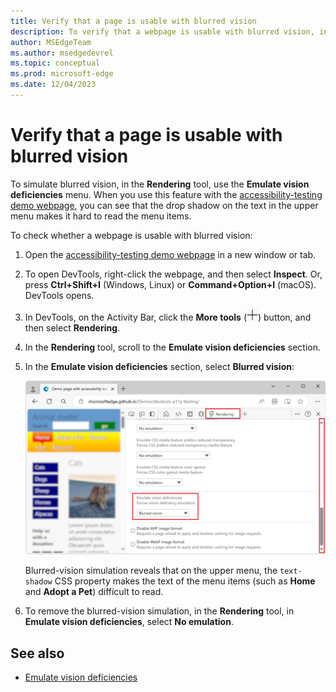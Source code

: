 ```yaml
---
title: Verify that a page is usable with blurred vision
description: To verify that a webpage is usable with blurred vision, in the Rendering tool, use the Emulate vision deficiencies dropdown list.
author: MSEdgeTeam
ms.author: msedgedevrel
ms.topic: conceptual
ms.prod: microsoft-edge
ms.date: 12/04/2023
---
```

# Verify that a page is usable with blurred vision

<!-- Rendering tool: Emulate vision deficiencies: Blurred vision -->

To simulate blurred vision, in the **Rendering** tool, use the **Emulate vision deficiencies** menu.  When you use this feature with the [accessibility-testing demo webpage](https://microsoftedge.github.io/Demos/devtools-a11y-testing/), you can see that the drop shadow on the text in the upper menu makes it hard to read the menu items.

To check whether a webpage is usable with blurred vision:

1. Open the [accessibility-testing demo webpage](https://microsoftedge.github.io/Demos/devtools-a11y-testing/) in a new window or tab.

1. To open DevTools, right-click the webpage, and then select **Inspect**.  Or, press **Ctrl+Shift+I** (Windows, Linux) or **Command+Option+I** (macOS).  DevTools opens.

1. In DevTools, on the Activity Bar, click the **More tools** (![More tools icon](./test-blurred-vision-images/more-tools-icon.png)) button, and then select **Rendering**.

1. In the **Rendering** tool, scroll to the **Emulate vision deficiencies** section.

1. In the **Emulate vision deficiencies** section, select **Blurred vision**:

   ![Simulating a blurred page](./test-blurred-vision-images/testing-simulating-blur.png)

    Blurred-vision simulation reveals that on the upper menu, the `text-shadow` CSS property makes the text of the menu items (such as **Home** and **Adopt a Pet**) difficult to read.

1. To remove the blurred-vision simulation, in the **Rendering** tool, in **Emulate vision deficiencies**, select **No emulation**.


<!-- ====================================================================== -->
## See also

*  [Emulate vision deficiencies](emulate-vision-deficiencies.md)
